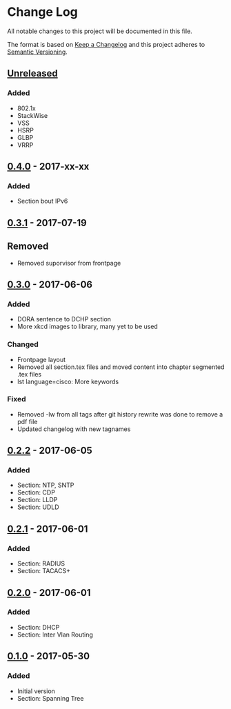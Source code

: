 # Change Log
All notable changes to this project will be documented in this file.

The format is based on [Keep a Changelog](http://keepachangelog.com/)
and this project adheres to [Semantic Versioning](http://semver.org/).

## [Unreleased]
### Added
- 802.1x
- StackWise
- VSS
- HSRP
- GLBP
- VRRP

## [0.4.0] - 2017-xx-xx
### Added
- Section bout IPv6

## [0.3.1] - 2017-07-19
## Removed
- Removed suporvisor from frontpage

## [0.3.0] - 2017-06-06
### Added
- DORA sentence to DCHP section
- More xkcd images to library, many yet to be used

### Changed
- Frontpage layout
- Removed all section.tex files and moved content into chapter segmented .tex files
- lst language=cisco: More keywords

### Fixed
- Removed -lw from all tags after git history rewrite was done to remove a pdf file
- Updated changelog with new tagnames

## [0.2.2] - 2017-06-05
### Added
- Section: NTP, SNTP
- Section: CDP
- Section: LLDP
- Section: UDLD

## [0.2.1] - 2017-06-01
### Added
- Section: RADIUS
- Section: TACACS+

## [0.2.0] - 2017-06-01
### Added
- Section: DHCP
- Section: Inter Vlan Routing

## [0.1.0] - 2017-05-30
### Added
- Initial version
- Section: Spanning Tree

[Unreleased]: https://gitlab.com/netravnen/CiscoLabNotes/compare/v0.4.0...HEAD
[0.4.0]: https://gitlab.com/netravnen/CiscoLabNotes/compare/v0.3.1...v0.4.0
[0.3.1]: https://gitlab.com/netravnen/CiscoLabNotes/compare/v0.3.0...v0.3.1
[0.3.0]: https://gitlab.com/netravnen/CiscoLabNotes/compare/v0.2.2...v0.3.0
[0.2.2]: https://gitlab.com/netravnen/CiscoLabNotes/compare/v0.2.1...v0.2.2
[0.2.1]: https://gitlab.com/netravnen/CiscoLabNotes/compare/v0.2.0...v0.2.1
[0.2.0]: https://gitlab.com/netravnen/CiscoLabNotes/compare/v0.1.0...v0.2.0
[0.1.0]: https://gitlab.com/netravnen/CiscoLabNotes/compare/2ca23b...v0.1.0
